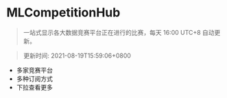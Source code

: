 # MLCompetitionHub

> 一站式显示各大数据竞赛平台正在进行的比赛，每天 16:00 UTC+8 自动更新。
  
> 更新时间: 2021-08-19T15:59:06+0800 

* 多家竞赛平台
* 多种订阅方式
* 下拉查看更多